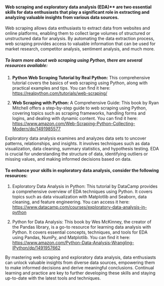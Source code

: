#### Web scraping and exploratory data analysis (EDA)** are two essential skills for data enthusiasts that play a significant role in extracting and analyzing valuable insights from various data sources.

Web scraping allows data enthusiasts to extract data from websites and online platforms, enabling them to collect large volumes of structured or unstructured data for analysis. 
By automating the data extraction process, web scraping provides access to valuable information that can be used for market research, competitor analysis, sentiment analysis, and much more.

##### To learn more about web scraping using Python, there are several resources available:

1. **Python Web Scraping Tutorial by Real Python:** This comprehensive tutorial covers the basics of web scraping using Python, along with practical examples and tips. 
You can find it here: https://realpython.com/tutorials/web-scraping/

2. **Web Scraping with Python:** A Comprehensive Guide: This book by Ryan Mitchell offers a step-by-step guide to web scraping using Python, covering topics such as scraping frameworks, 
handling forms and logins, and dealing with dynamic content. You can find it here: https://www.amazon.com/Web-Scraping-Python-Collecting-Modern/dp/1491985577

Exploratory data analysis examines and analyzes data sets to uncover patterns, relationships, and insights. 
It involves techniques such as data visualization, data cleaning, summary statistics, and hypothesis testing. EDA is crucial for understanding the structure of data, 
identifying outliers or missing values, and making informed decisions based on data.

#### To enhance your skills in exploratory data analysis, consider the following resources:

1. Exploratory Data Analysis in Python: This tutorial by DataCamp provides a comprehensive overview of EDA techniques using Python. 
It covers topics such as data visualization with Matplotlib and Seaborn, data cleaning, and feature engineering. You can access it here: https://www.datacamp.com/courses/exploratory-data-analysis-in-python

2. Python for Data Analysis: This book by Wes McKinney, the creator of the Pandas library, is a go-to resource for learning data analysis with Python. 
It covers essential concepts, techniques, and tools for EDA using Pandas, NumPy, and Matplotlib. You can find it here: https://www.amazon.com/Python-Data-Analysis-Wrangling-IPython/dp/1491957662

By mastering web scraping and exploratory data analysis, data enthusiasts can unlock valuable insights from diverse data sources, 
empowering them to make informed decisions and derive meaningful conclusions. Continual learning and practice are key to further developing these skills and staying up-to-date with the latest tools and techniques.
